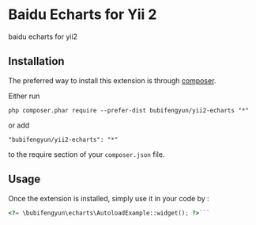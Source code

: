 Baidu Echarts for Yii 2
=======================
baidu echarts for yii2

Installation
------------

The preferred way to install this extension is through [composer](http://getcomposer.org/download/).

Either run

```
php composer.phar require --prefer-dist bubifengyun/yii2-echarts "*"
```

or add

```
"bubifengyun/yii2-echarts": "*"
```

to the require section of your `composer.json` file.


Usage
-----

Once the extension is installed, simply use it in your code by  :

```php
<?= \bubifengyun\echarts\AutoloadExample::widget(); ?>```